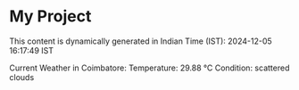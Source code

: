 # My Project

This content is dynamically generated in Indian Time (IST): 2024-12-05 16:17:49 IST


Current Weather in Coimbatore:
Temperature: 29.88 °C
Condition: scattered clouds
